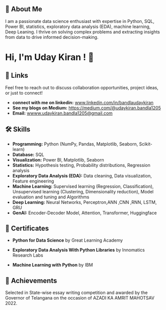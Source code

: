 
## 🚀 About Me
I am a passionate data science enthusiast with expertise in Python, SQL, Power BI, statistics, exploratory data analysis (EDA), machine learning, Deep Leaning. I thrive on solving complex problems and extracting insights from data to drive informed decision-making.


# Hi, I'm Uday Kiran ! 👋


## 🔗 Links
Feel free to reach out to discuss collaboration opportunities, project ideas, or just to connect!

- **connect with me on linkedin:** www.linkedin.com/in/bandlaudaykiran
- **See my blogs on Medium:** https://medium.com/@udaykiran.bandla1205
- **Email:** wwww.udaykiran.bandla1205@gmail.com

## 🛠 Skills
- **Programming:** Python (NumPy, Pandas, Matplotlib, Seaborn, Scikit-learn)
- **Database:** SQL
- **Visualization:** Power BI, Matplotlib, Seaborn
- **Statistics:** Hypothesis testing, Probability distributions, Regression analysis
- **Exploratory Data Analysis (EDA):** Data cleaning, Data visualization, Feature engineering
- **Machine Learning:** Supervised learning (Regression, Classification), Unsupervised learning (Clustering, Dimensionality reduction), Model evaluation and tuning and Algorithms
- **Deep Learning:** Neural Networks, Perceptron,ANN ,CNN ,RNN, LSTM, GRU
- **GenAI:** Encoder-Decoder Model, Attention, Transformer, Huggingface


## 📜 Certificates
- **Python for Data Science** by Great Learning Academy 

- **Exploratory Data Analysis With Python Libraries** by Innomatics Research Labs

- **Machine Learning with Python** by IBM
## 🏅 Achievements
Selected in  State-wise essay writing competition and awarded by the Governor of Telangana on the occasion of AZADI KA AMRIT MAHOTSAV 2022.

